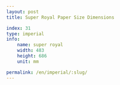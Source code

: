 ```yaml
---
layout: post
title: Super Royal Paper Size Dimensions

index: 31
type: imperial
info:
    name: super royal
    width: 483
    height: 686
    unit: mm

permalink: /en/imperial/:slug/
---
```



